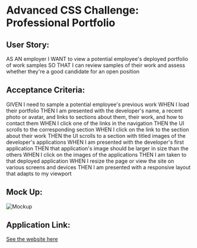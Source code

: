 # Advanced CSS Challenge: Professional Portfolio

## User Story:

AS AN employer
I WANT to view a potential employee's deployed portfolio of work samples
SO THAT I can review samples of their work and assess whether they're a good candidate for an open position

## Acceptance Criteria:

GIVEN I need to sample a potential employee's previous work
WHEN I load their portfolio
THEN I am presented with the developer's name, a recent photo or avatar, and links to sections about them, their work, and how to contact them
WHEN I click one of the links in the navigation
THEN the UI scrolls to the corresponding section
WHEN I click on the link to the section about their work
THEN the UI scrolls to a section with titled images of the developer's applications
WHEN I am presented with the developer's first application
THEN that application's image should be larger in size than the others
WHEN I click on the images of the applications
THEN I am taken to that deployed application
WHEN I resize the page or view the site on various screens and devices
THEN I am presented with a responsive layout that adapts to my viewport

## Mock Up:

![Mockup](Develop/assets/images/Mockup.png)

## Application Link:

[See the website here](https://Grandpapo.github.io/Module-02-Challenge-Portfolio-Marcos-Wang/index.html)
